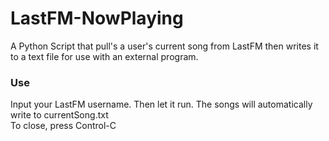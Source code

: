# LastFM-NowPlaying
A Python Script that pull's a user's current song from LastFM then writes it to a text file for use with an external program.  

### Use
Input your LastFM username. Then let it run. The songs will automatically write to currentSong.txt  
To close, press Control-C